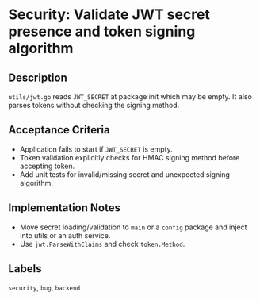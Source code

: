 # Security: Validate JWT secret presence and token signing algorithm

## Description
`utils/jwt.go` reads `JWT_SECRET` at package init which may be empty. It also parses tokens without checking the signing method.

## Acceptance Criteria
- Application fails to start if `JWT_SECRET` is empty.
- Token validation explicitly checks for HMAC signing method before accepting token.
- Add unit tests for invalid/missing secret and unexpected signing algorithm.

## Implementation Notes
- Move secret loading/validation to `main` or a `config` package and inject into utils or an auth service.
- Use `jwt.ParseWithClaims` and check `token.Method`.

## Labels
`security`, `bug`, `backend`
